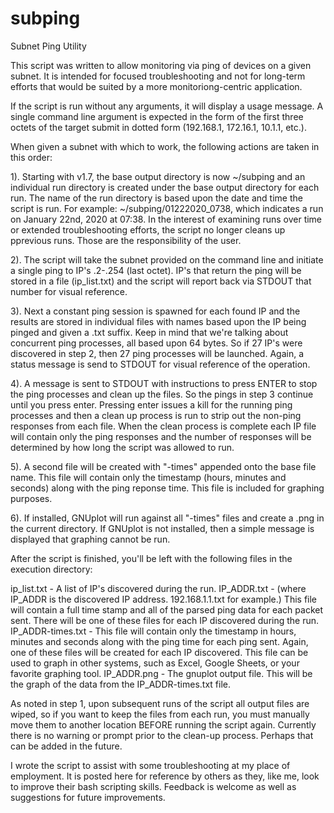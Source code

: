 # subping
Subnet Ping Utility

This script was written to allow monitoring via ping of devices on a given subnet.  It is intended for focused troubleshooting and not for long-term efforts that would be suited by a more monitoriong-centric application.

If the script is run without any arguments, it will display a usage message.  A single command line argument is expected in the form of the first three octets of the target submit in dotted form (192.168.1, 172.16.1, 10.1.1, etc.).

When given a subnet with which to work, the following actions are taken in this order:

1). Starting with v1.7, the base output directory is now ~/subping and an individual run directory is created under the base output directory for each run.  The name of the run directory is based upon the date and time the script is run.  For example: ~/subping/01222020_0738, which indicates a run on January 22nd, 2020 at 07:38.  In the interest of examining runs over time or extended troubleshooting efforts, the script no longer cleans up pprevious runs.  Those are the responsibility of the user.

2). The script will take the subnet provided on the command line and initiate a single ping to IP's .2-.254 (last octet).  IP's that return the ping will be stored in a file (ip_list.txt) and the script will report back via STDOUT that number for visual reference.

3). Next a constant ping session is spawned for each found IP and the results are stored in individual files with names based upon the IP being pinged and given a .txt suffix.  Keep in mind that we're talking about concurrent ping processes, all based upon 64 bytes.  So if 27 IP's were discovered in step 2, then 27 ping processes will be launched.  Again, a status message is send to STDOUT for visual reference of the operation.

4). A message is sent to STDOUT with instructions to press ENTER to stop the ping processes and clean up the files.  So the pings in step 3 continue until you press enter.  Pressing enter issues a kill for the running ping processes and then a clean up process is run to strip out the non-ping responses from each file.  When the clean process is complete each IP file will contain only the ping responses and the number of responses will be determined by how long the script was allowed to run.

5). A second file will be created with "-times" appended onto the base file name.  This file will contain only the timestamp (hours, minutes and seconds) along with the ping reponse time.  This file is included for graphing purposes.

6). If installed, GNUplot will run against all "-times" files and create a .png in the current directory.  If GNUplot is not installed, then a simple message is displayed that graphing cannot be run.

After the script is finished, you'll be left with the following files in the execution directory:

ip_list.txt - A list of IP's discovered during the run.
IP_ADDR.txt - (where IP_ADDR is the discovered IP address.  192.168.1.1.txt for example.) This file will contain a full time stamp and all of the parsed ping data for each packet sent.  There will be one of these files for each IP discovered during the run.
IP_ADDR-times.txt - This file will contain only the timestamp in hours, minutes and seconds along with the ping time for each ping sent.  Again, one of these files will be created for each IP discovered.  This file can be used to graph in other systems, such as Excel, Google Sheets, or your favorite graphing tool.
IP_ADDR.png - The gnuplot output file.  This will be the graph of the data from the IP_ADDR-times.txt file.

As noted in step 1, upon subsequent runs of the script all output files are wiped, so if you want to keep the files from each run, you must manually move them to another location BEFORE running the script again.  Currently there is no warning or prompt prior to the clean-up process.  Perhaps that can be added in the future.

I wrote the script to assist with some troubleshooting at my place of employment.  It is posted here for reference by others as they, like me, look to improve their bash scripting skills.  Feedback is welcome as well as suggestions for future improvements.
